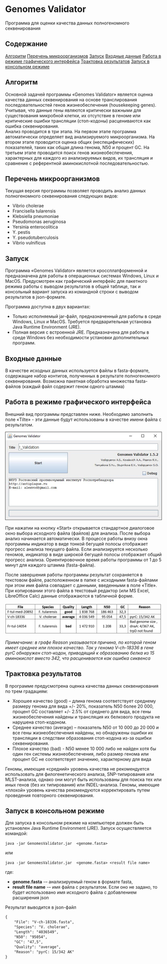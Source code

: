 # Genomes Validator

Программа для оценки качества данных полногеномного секвенирования

## Содержание

[Алгоритм](#algorithm)
[Перечень микроорганизмов](#MicrobesList)
[Запуск](#run)
[Входные данные](#InputData)
[Работа в режиме графического интерфейса](#GUI)
[Трактовка результатов](#results)
[Запуск в консольном режиме](#console)

## <a name="algorithm">Алгоритм</a>

Основной задачей программы «Genomes Validator» является оценка качества данных секвенирования на основе транслирования последовательностей генов жизнеобеспечения (housekeeping genes). Учитывая, что данные гены являются критически важными для существования микробной клетки, их отсутствие в геноме или критические ошибки трансляции (стоп-кодоны) расцениваются как ошибка секвенирования.  
Анализ проводится в три этапа. На первом этапе программа автоматически определяет вид анализируемого микроорганизма. На втором этапе проводится оценка общих (неспецифических) показателей, таких как общая длина генома, N50 и процент GC. На третьем этапе проводится поиск генов жизнеобеспечения, характерных для каждого из анализируемых видов, их трансляция и сравнение с референтной аминокислотной последовательностью.  

## <a name="MicrobesList">Перечень микроорганизмов</a>

Текущая версия программы позволяет проводить анализ данных полногеномного секвенирования следующих видов:

* Vibrio cholerae
* Francisella tularensis
* Klebsiella pneumoniae
* Pseudomonas aeruginosa 
* Yersinia enterocolitica
* Y. pestis
* Y. pseudotuberculosis
* Vibrio vulnificus

## <a name="run">Запуск</a>

Программа «Genomes Validator» является кроссплатформенной и предназначена для работы в операционных системах Windows, Linux и MacOS. Предусмотрен как графический интерфейс для пакетного режима работы с выводом результатов в общей таблице, так и консольный вариант запуска из командной строки с выводом результатов в json-формате.

Программа доступна в двух вариантах:

* Только исполняемый jar-файл, предназначенный для работы в среде Windows, Linux и MacOS. Требуется предварительная установка Java Runtime Environment (JRE).
* Полная версия с встроенной JRE. Предназначена для работы в среде Windows без необходимости установки дополнительных программ.

## <a name="InputData">Входные данные</a>

В качестве исходных данных используется файлы в fasta-формате, содержащие набор контигов, полученных в результате полногеномного секвенирования. Возможна пакетная обработка множества fasta-файлов (каждый файл содержит геном одного штамма)

## <a name="GUI">Работа в режиме графического интерфейса</a>

Внешний вид программы представлен ниже. Необходимо заполнить поле «Tilte» - эти данные будут использованы в качестве имени файла с результатом. 

![Внешний вид программы](img/GenomesValidator.jpg)

При нажатии на кнопку «Start» открывается стандартное диалоговое окно выбора исходного файла (файлов) для анализа. После выбора анализ начинается автоматически. В процессе работы внизу окна программы индикатор в виде тонкой бегущей полосы отображает прогресс анализа текущего файла. Если анализируется несколько геномов, индикатор в виде широкой бегущей полосы отображает общий прогресс анализа. Ориентировочное время работы программы от 1 до 5 минут для каждого штамма (fasta-файла).

После завершения работы программы результат сохраняется в текстовом файле, расположенном в папке с исходными fasta-файлами при этом имя файла совпадает с данными, введенными в поле «Title». При копировании этого файла в текстовый редактор (или MS Excel, LibreOffice Calc) данные отображаются в табличной форме. 

![Таблица - пример результата](img/Table.jpg)

*Примечание: в графе Reason указывается причина, по которой геном имеет среднее или плохое качество. Так у генома V-ch-18336 в гене pyrC обнаружен стоп-кодон, приводящий к образованию белка из 15 аминокислот вместо 342, что расценивается как ошибка сиквенса*

## <a name="results">Трактовка результатов</a>

В программе предусмотрена оценка качества данных секвенирования по трем градациям:

* Хорошее качество (good) – длина генома соответствует среднему размеру генома для вида +/- 20%, показатель N50 более 20 000, процент GC составляет +/- 2.5% от среднего для вида, все гены жизнеобеспечения найдены и трансляция их белкового продукта не нарушена стоп-кодоном.
* Среднее качество (average) – показатель N50 от 10 000 до 20 000 и все гены жизнеобеспечения найдены, но обнаружены ошибки их трансляции в следствии образования стоп-кодона из-за ошибки секвенирования.
* Плохое качество (bad) - N50 менее 10 000 либо не найден хотя бы один ген системы жизнеобеспечения, либо размер генома или процент GC не соответствует значению, характерному для вида

Геномы, имеющие «средний» уровень качества не рекомендуется использовать для филогенетического анализа, SNP-типирования или MLST-анализа, однако они могут быть использованы для поиска тех или иных генов (без их типирования) или INDEL-анализа.
Геномы, имеющие «плохой» уровень качества рекомендуются корректировать путем проведения повторного секвенирования.

## <a name="console">Запуск в консольном режиме</a>

Для запуска в консольном режиме на компьютере должен быть установлен Java Runtime Environment (JRE). Запуск осуществляется командой:

`java -jar GenomesValidator.jar  <genome.fasta>`

или 

`java -jar GenomesValidator.jar  <genome.fasta> <result file name>`

где:
* **genome.fasta** -– анализируемый геном в формате fasta,
* **result file name** -– имя файла с результатом. Если оно не задано, то будет использовано имя исходного файла с добавлением расширения json

Результат выводится в json-файл

```
{
    "File": "V-ch-18336.fasta",
    "Species": "V. cholerae",
    "Length": "4036549",
    "N50": "95054",
    "GC": "47,5",
    "Quality": "average",
    "Reason": "pyrC: 15/342 AK"
}
```





